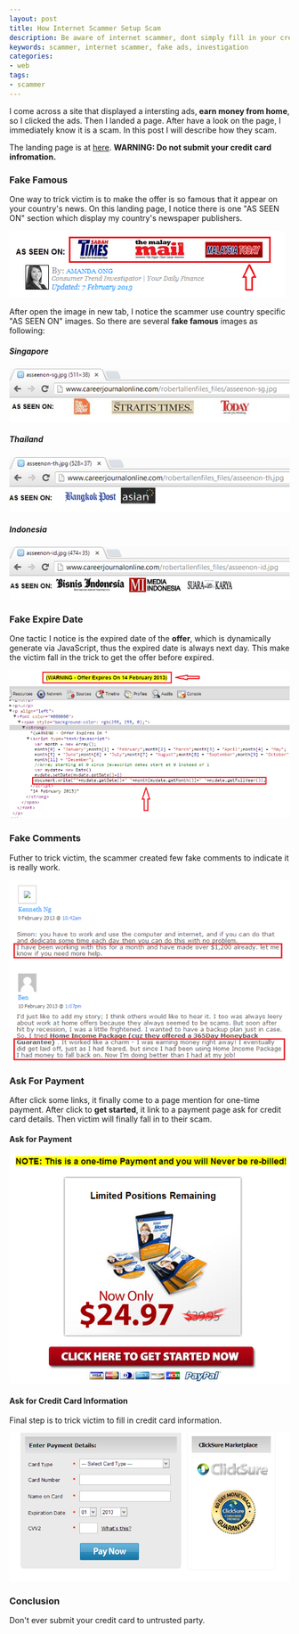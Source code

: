```yaml
---
layout: post
title: How Internet Scammer Setup Scam
description: Be aware of internet scammer, dont simply fill in your credit card details to any offer that sound too good. See how they scam your money in this article.
keywords: scammer, internet scammer, fake ads, investigation
categories:
- web
tags:
- scammer
---
```



I come across a site that displayed a intersting ads, **earn money from home**, so I clicked the ads. Then I landed a page. After have a look on the page, I immediately know it is a scam. In this post I will describe how they scam.
<!--more-->

The landing page is at [here][scam]. **WARNING: Do not submit your credit card infromation.**

### Fake Famous

One way to trick victim is to make the offer is so famous that it appear on your country's news. On this landing page, I notice there is one "AS SEEN ON" section which display my country's newspaper publishers.

![Internet Scam with Client Datetimem](/img/posts/internet-scammer/scam-fake-famous.png "Internet Scam with Client Datetime")

After open the image in new tab, I notice the scammer use country specific "AS SEEN ON" images. So there are several **fake famous** images as following:

##### Singapore
![Internet Scam Fake Famous Singapore](/img/posts/internet-scammer/scam-fake-famous-sg.png "Internet Scam Fake Famous Singapore")

##### Thailand
![Internet Scam Fake Famous Thailand](/img/posts/internet-scammer/scam-fake-famous-th.png "Internet Scam Fake Famous Thailand")

##### Indonesia
![Internet Scam Fake Famous Indonesia](/img/posts/internet-scammer/scam-fake-famous-id.png "Internet Scam Fake Famous Indonesia")


### Fake Expire Date

One tactic I notice is the expired date of the **offer**, which is dynamically generate via JavaScript, thus the expired date is always next day. This make the victim fall in the trick to get the offer before expired.

![Internet Scam with Client Datetimem](/img/posts/internet-scammer/scam-client-datetime.png "Internet Scam with Client Datetime")


### Fake Comments

Futher to trick victim, the scammer created few fake comments to indicate it is really work.

![Internet Scam with Fake Comments](/img/posts/internet-scammer/scam-fake-comments.png "Internet Scam with Fake Comments")

### Ask For Payment

After click some links, it finally come to a page mention for one-time payment. After click to **get started**, it link to a payment page ask for credit card details. Then victim will finally fall in to their scam.

#### Ask for Payment

![Internet Scam with Ask for Payment](/img/posts/internet-scammer/scam-ask-payment.png "Internet Scam with Ask for Payment")

#### Ask for Credit Card Information

Final step is to trick victim to fill in credit card information.

![Internet Scam with Ask for Payment](/img/posts/internet-scammer/scam-ask-payment-clicksure-cc.png "Internet Scam with Ask for Payment")

### Conclusion

Don't ever submit your credit card to untrusted party.


[scam]: http://www.careerjournalonline.com/newsupdate/workfromhome/trifu/0eu2lm77a2/my/
